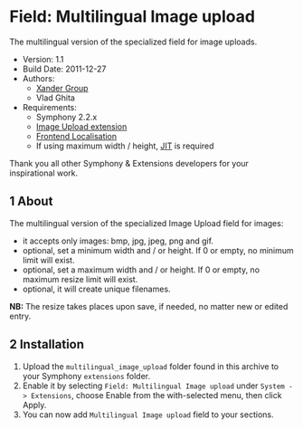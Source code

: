 Field: Multilingual Image upload
==============

The multilingual version of the specialized field for image uploads.

* Version: 1.1
* Build Date: 2011-12-27
* Authors:
	- [Xander Group](http://www.xanderadvertising.com)
	- Vlad Ghita
* Requirements:
	- Symphony 2.2.x
	- [Image Upload extension](https://github.com/vlad-ghita/image_upload)
	- [Frontend Localisation](https://github.com/vlad-ghita/frontend_localisation)
	- If using maximum width / height, [JIT](https://github.com/symphonycms/jit_image_manipulation) is required

Thank you all other Symphony & Extensions developers for your inspirational work.



## 1 About ##

The multilingual version of the specialized Image Upload field for images: 

- it accepts only images: bmp, jpg, jpeg, png and gif.
- optional, set a minimum width and / or height. If 0 or empty, no minimum limit will exist.
- optional, set a maximum width and / or height. If 0 or empty, no maximum resize limit will exist.
- optional, it will create unique filenames.

**NB:** The resize takes places upon save, if needed, no matter new or edited entry.



## 2 Installation ##

1. Upload the `multilingual_image_upload` folder found in this archive to your Symphony `extensions` folder.    
2. Enable it by selecting `Field: Multilingual Image upload` under `System -> Extensions`, choose Enable from the with-selected menu, then click Apply.
3. You can now add `Multilingual Image upload` field to your sections.
